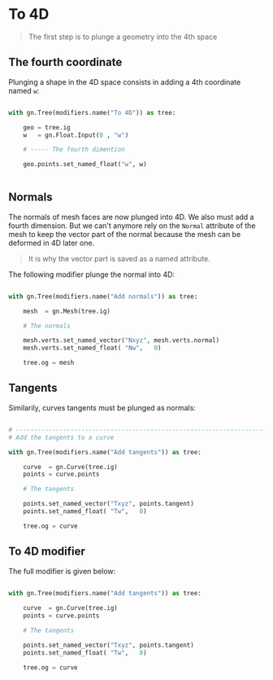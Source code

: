 # To 4D

> The first step is to plunge a geometry into the 4th space

## The fourth coordinate

Plunging a shape in the 4D space consists in adding a 4th coordinate named `w`:

``` python

with gn.Tree(modifiers.name("To 4D")) as tree:

    geo = tree.ig
    w   = gn.Float.Input(0 , "w")

    # ----- The fourth dimention

    geo.points.set_named_float("w", w)
        
``` 

## Normals

The normals of mesh faces are now plunged into 4D. We also must add a fourth dimension.
But we can't anymore rely on the `Normal` attribute of the mesh to keep the vector part of the normal
because the mesh can be deformed in 4D later one.

> It is why the vector part is saved as a named attribute.

The following modifier plunge the normal into 4D:

``` python

with gn.Tree(modifiers.name("Add normals")) as tree:

    mesh  = gn.Mesh(tree.ig)

    # The normals

    mesh.verts.set_named_vector("Nxyz", mesh.verts.normal)
    mesh.verts.set_named_float( "Nw",   0)

    tree.og = mesh

``` 

## Tangents

Similarily, curves tangents must be plunged as normals:

``` python

# ----------------------------------------------------------------------------------------------------
# Add the tangents to a curve

with gn.Tree(modifiers.name("Add tangents")) as tree:

    curve  = gn.Curve(tree.ig)
    points = curve.points

    # The tangents

    points.set_named_vector("Txyz", points.tangent)
    points.set_named_float( "Tw",   0)

    tree.og = curve

```

## To 4D modifier

The full modifier is given below:

``` python

with gn.Tree(modifiers.name("Add tangents")) as tree:
        
    curve  = gn.Curve(tree.ig)
    points = curve.points

    # The tangents

    points.set_named_vector("Txyz", points.tangent)
    points.set_named_float( "Tw",   0)

    tree.og = curve

```

